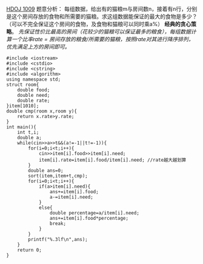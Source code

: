 [HDOJ 1009](http://acm.hdu.edu.cn/showproblem.php?pid=1009)
题意分析：
每组数据，给出有的猫粮m与房间数n，接着有n行，分别是这个房间存放的食物和所需要的猫粮。求这组数据能保证的最大的食物是多少？ （可以不完全保证这个房间的食物，及食物和猫粮可以同时乘a%） 
**经典的贪心策略**。 
*先保证性价比最高的房间（花较少的猫粮可以保证最多的粮食），每组数据计算一个比率rate = 房间存放的粮食/所需要的猫粮，按照rate对其进行降序排列，优先满足上方的房间即可。*

```
#include <iostream>
#include <cstdio>
#include <cstring>
#include <algorithm>
using namespace std;
struct room{
	double food;
	double need;
	double rate;
}item[1010];
double cmp(room x,room y){
	return x.rate>y.rate;
}
int main(){
	int t,i;
	double a;
	while(cin>>a>>t&&(a!=-1||t!=-1)){
		for(i=0;i<t;i++){
			cin>>item[i].food>>item[i].need;
			item[i].rate=item[i].food/item[i].need; //rate越大越划算
		}
		double ans=0;
		sort(item,item+t,cmp);
		for(i=0;i<t;i++){
			if(a>item[i].need){
				ans+=item[i].food;
				a-=item[i].need;
			}
			else{
				double percentage=a/item[i].need;
				ans+=item[i].food*percentage;
				break;
			}
		}
		printf("%.3lf\n",ans);
	}
	return 0;
}

```